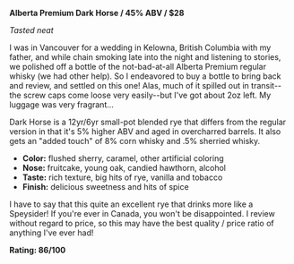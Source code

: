 **Alberta Premium Dark Horse / 45% ABV / $28**

*Tasted neat*

I was in Vancouver for a wedding in Kelowna, British Columbia with my father, and while chain smoking late into the night and listening to stories, we polished off a bottle of the not-bad-at-all Alberta Premium regular whisky (we had other help).  So I endeavored to buy a bottle to bring back and review, and settled on this one!  Alas, much of it spilled out in transit--the screw caps come loose very easily--but I've got about 2oz left.  My luggage was very fragrant...

Dark Horse is a 12yr/6yr small-pot blended rye that differs from the regular version in that it's 5% higher ABV and aged in overcharred barrels.  It also gets an "added touch" of 8% corn whisky and .5% sherried whisky.

* **Color:** flushed sherry, caramel, other artificial coloring
* **Nose:** fruitcake, young oak, candied hawthorn, alcohol
* **Taste:** rich texture, big hits of rye, vanilla and tobacco
* **Finish:** delicious sweetness and hits of spice

I have to say that this quite an excellent rye that drinks more like a Speysider!  If you're ever in Canada, you won't be disappointed.  I review without regard to price, so this may have the best quality / price ratio of anything I've ever had!

**Rating: 86/100**